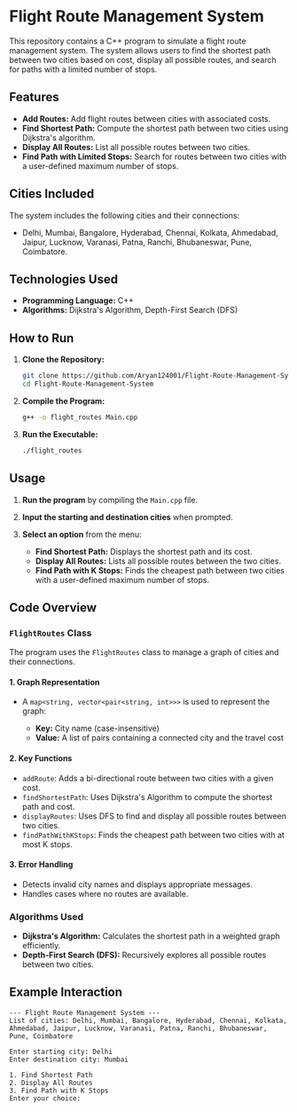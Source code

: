 # Flight Route Management System

This repository contains a C++ program to simulate a flight route management system. The system allows users to find the shortest path between two cities based on cost, display all possible routes, and search for paths with a limited number of stops.

## Features

* **Add Routes:** Add flight routes between cities with associated costs.
* **Find Shortest Path:** Compute the shortest path between two cities using Dijkstra's algorithm.
* **Display All Routes:** List all possible routes between two cities.
* **Find Path with Limited Stops:** Search for routes between two cities with a user-defined maximum number of stops.

## Cities Included

The system includes the following cities and their connections:

* Delhi, Mumbai, Bangalore, Hyderabad, Chennai, Kolkata, Ahmedabad, Jaipur, Lucknow, Varanasi, Patna, Ranchi, Bhubaneswar, Pune, Coimbatore.

## Technologies Used

* **Programming Language:** C++
* **Algorithms:** Dijkstra's Algorithm, Depth-First Search (DFS)

## How to Run

1. **Clone the Repository:**

   ```bash
   git clone https://github.com/Aryan124001/Flight-Route-Management-System.git
   cd Flight-Route-Management-System
   ```
2. **Compile the Program:**

   ```bash
   g++ -o flight_routes Main.cpp
   ```
3. **Run the Executable:**

   ```bash
   ./flight_routes
   ```

## Usage

1. **Run the program** by compiling the `Main.cpp` file.
2. **Input the starting and destination cities** when prompted.
3. **Select an option** from the menu:

   * **Find Shortest Path:** Displays the shortest path and its cost.
   * **Display All Routes:** Lists all possible routes between the two cities.
   * **Find Path with K Stops:** Finds the cheapest path between two cities with a user-defined maximum number of stops.

## Code Overview

### `FlightRoutes` Class

The program uses the `FlightRoutes` class to manage a graph of cities and their connections.

#### 1. Graph Representation

* A `map<string, vector<pair<string, int>>>` is used to represent the graph:

  * **Key:** City name (case-insensitive)
  * **Value:** A list of pairs containing a connected city and the travel cost

#### 2. Key Functions

* `addRoute`: Adds a bi-directional route between two cities with a given cost.
* `findShortestPath`: Uses Dijkstra's Algorithm to compute the shortest path and cost.
* `displayRoutes`: Uses DFS to find and display all possible routes between two cities.
* `findPathWithKStops`: Finds the cheapest path between two cities with at most K stops.

#### 3. Error Handling

* Detects invalid city names and displays appropriate messages.
* Handles cases where no routes are available.

### Algorithms Used

* **Dijkstra's Algorithm:** Calculates the shortest path in a weighted graph efficiently.
* **Depth-First Search (DFS):** Recursively explores all possible routes between two cities.

## Example Interaction

```plaintext
--- Flight Route Management System ---
List of cities: Delhi, Mumbai, Bangalore, Hyderabad, Chennai, Kolkata, Ahmedabad, Jaipur, Lucknow, Varanasi, Patna, Ranchi, Bhubaneswar, Pune, Coimbatore

Enter starting city: Delhi
Enter destination city: Mumbai

1. Find Shortest Path
2. Display All Routes
3. Find Path with K Stops
Enter your choice:
```
